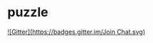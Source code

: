# puzzle
[![Gitter](https://badges.gitter.im/Join Chat.svg)](https://gitter.im/nkbt/puzzle?utm_source=badge&utm_medium=badge&utm_campaign=pr-badge&utm_content=badge)